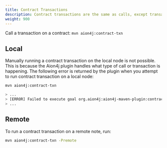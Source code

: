 ```yaml
---
title: Contract Transactions
description: Contract transactions are the same as calls, except transactions always initiate a state-change. This means that something within the contract, like a variable, changes. This changes the state of the blockchain, which incurs a cost. Transaction calls can also change the state, or value, of something _without_ the contract having to return anything. Calls do not necessarily initiate a state-change. Calls are able to simply request the content or value of a variable. Calls will always return something, whereas contract transaction may not.
weight: 900
---
```


Call a transaction on a contract: `mvn aion4j:contract-txn`

## Local

Manually running a contract transaction on the local node is not possible. This is because the Aion4j plugin handles what type of call or transaction is happening. The following error is returned by the plugin when you attempt to run contract transaction on a local node:

```bash
mvn aion4j:contract-txn

> ...
> [ERROR] Failed to execute goal org.aion4j:aion4j-maven-plugin:contract-txn (default-cli) on project helloworld: For local Avm mode, use aion4j:call goal to send transaction -> [Help 1]
> ...
```

## Remote

To run a contract transaction on a remote note, run:

```bash
mvn aion4j:contract-txn -Premote
```
